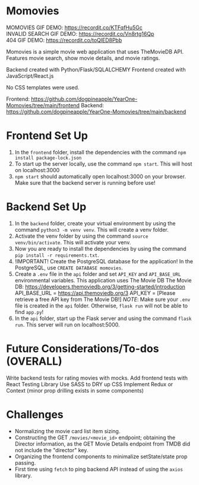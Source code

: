 # Momovies
MOMOVIES GIF DEMO: https://recordit.co/KTFqfHu5Gc <br />
INVALID SEARCH GIF DEMO: https://recordit.co/Vn8rtg16Qp <br />
404 GIF DEMO: https://recordit.co/toQlED8Pbb 

Momovies is a simple movie web application that uses TheMovieDB API. 
Features movie search, show movie details, and movie ratings.

Backend created with Python/Flask/SQLALCHEMY
Frontend created with JavaScript/React.js

No CSS templates were used.

Frontend: https://github.com/dogpineapple/YearOne-Momovies/tree/main/frontend
Backend: https://github.com/dogpineapple/YearOne-Momovies/tree/main/backend

# Frontend Set Up
1. In the `frontend` folder, install the dependencies with the command `npm install package-lock.json`
2. To start up the server locally, use the command `npm start`. This will host on localhost:3000
3. `npm start` should automatically open localhost:3000 on your browser. Make sure that the backend server is running before use!

# Backend Set Up
1. In the `backend` folder, create your virtual environment by using the command `python3 -m venv venv`. This will create a venv folder.
2. Activate the venv folder by using the command `source venv/bin/activate`. This will activate your venv.
3. Now you are ready to install the dependencies by using the command `pip install -r requirements.txt`.
4. !IMPORTANT! Create the PostgreSQL database for the application! In the PostgreSQL, use `CREATE DATABASE momovies`.
5. Create a `.env` file in the `api` folder and set `API_KEY` and `API_BASE_URL`  environmental variables. This application uses The Movie DB
The Movie DB: https://developers.themoviedb.org/3/getting-started/introduction
API_BASE_URL = https://api.themoviedb.org/3
API_KEY = [Please retrieve a free API key from The Movie DB!]
*NOTE*: Make sure your `.env` file is created in the `api` folder. Otherwise, `flask run` will not be able to find `app.py`!
6. In the `api` folder, start up the Flask server and using the command `flask run`. This server will run on localhost:5000.


# Future Considerations/To-dos (OVERALL)
Write backend tests for rating movies with mocks.
Add frontend tests with React Testing Library
Use SASS to DRY up CSS
Implement Redux or Context (minor prop drilling exists in some components)

# Challenges
- Normalizing the movie card list item sizing.
- Constructing the GET `/movies/<movie_id>` endpoint; obtaining the Director information, as the GET Movie Details endpoint from TMDB did not include the "director" key.
- Organizing the frontend components to minimalize setState/state prop passing.
- First time using `fetch` to ping backend API instead of using the `axios` library. 
